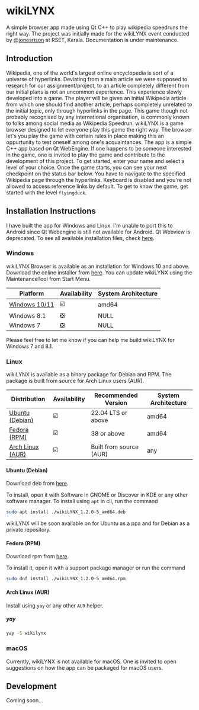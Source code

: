 # wikiLYNX 

A simple browser app made using Qt C++ to play wikipedia speedruns the right way. The project was initially made for the wikiLYNX event conducted by [@jonesrison](https://github.com/jonesrison) at RSET, Kerala. Documentation is under maintenance.

## Introduction

Wikipedia, one of the world's largest online encyclopedia is sort of a universe of hyperlinks. Deviating from a main article we were supposed to research for our assignment/project, to an article completely different from our initial plans is not an uncommon experience. This experience slowly developed into a game. The player will be given an initial Wikipedia article from which one should find another article, perhaps completely unrelated to the initial topic, only through hyperlinks in the page. This game though not probably recognised by any international organisation, is commonly known to folks among social media as Wikipedia Speedrun.
wikiLYNX is a game browser designed to let everyone play this game the right way. The browser let's you play the game with certain rules in place making this an oppurtunity to test oneself among one's acquaintances. The app is a simple C++ app based on Qt WebEngine. If one happens to be someone interested in the game, one is invited to play the game and contribute to the development of this project.
To get started, enter your name and select a level of your choice. Once the game starts, you can see your next checkpoint on the status bar below. You have to navigate to the specified Wikipedia page through the hyperlinks. Keyboard is disabled and you're not allowed to access reference links by default. To get to know the game, get started with the level `flyingduck`. 

## Installation Instructions

I have built the app for Windows and Linux. I'm unable to port this to Android since Qt Webengine is still not available for Android. Qt Webview is deprecated. To see all available installation files, check [here](https://archive.pcland.co.in/DAWN/Projects/wikiLYNX).

### Windows

wikiLYNX Browser is available as an installation for Windows 10 and above. Download the online installer from [here](https://github.com/flamboyantpenguin/wikiLYNX/releases/latest/download/wikiLYNX_win_installer_amd64.exe). You can update wikiLYNX using the MaintenanceTool from Start Menu.

| Platform                                                                                                                 | Availability | System Architecture |
| -------------------------------------------------------------------------------------------------------------------------|------------- | --------------------|
| [Windows 10/11](https://github.com/flamboyantpenguin/wikiLYNX/releases/latest/download/wikiLYNX_win_installer_amd64.exe) |      ☑️      |  amd64              |
| Windows 8.1                                                                                                              |      ❎      |  NULL               |
| Windows 7                                                                                                                |      ❎      |  NULL               |

Please feel free to let me know if you can help me build wikiLYNX for Windows 7 and 8.1. 

### Linux

wikiLYNX is available as a binary package for Debian and RPM. The package is built from source for Arch Linux users (AUR). 

| Distribution                                                                                                          | Availability | Recommended Version     | System Architecture |
| --------------------------------------------------------------------------------------------------------------------- |------------- | ------------------------| --------------------|
| [Ubuntu (Debian)](https://github.com/flamboyantpenguin/wikiLYNX/releases/latest/download/wikiLYNX_1.2.0-5_amd64.deb)  |      ☑️      | 22.04 LTS or above      |  amd64              |
| [Fedora (RPM)](https://github.com/flamboyantpenguin/wikiLYNX/releases/latest/download/wikiLYNX_1.2.0-5_amd64.rpm)     |      ☑️      | 38 or above             |  amd64              |
| [Arch Linux (AUR)](https://aur.archlinux.org/packages/wikilynx)                                                       |      ☑️      | Built from source (AUR) |  any                |

#### Ubuntu (Debian)

Download deb from [here](https://github.com/flamboyantpenguin/wikiLYNX/releases/latest/download/wikiLYNX_1.2.0-5_amd64.deb).

To install, open it with Software in GNOME or Discover in KDE or any other software manager. To install using `apt` in cli, run the command 

```bash
sudo apt install ./wikiLYNX_1.2.0-5_amd64.deb
```

wikiLYNX will be soon available on for Ubuntu as a ppa and for Debian as a private repository. 

#### Fedora (RPM) 

Download rpm from [here](https://github.com/flamboyantpenguin/wikiLYNX/releases/latest/download/wikiLYNX_1.2.0-5_amd64.rpm).

To install it, open it with a support package manager or run the command 

```bash
sudo dnf install ./wikiLYNX_1.2.0-5_amd64.rpm
```

#### Arch Linux (AUR)

Install using `yay` or any other `AUR` helper. 

##### yay

```bash
yay -S wikilynx
```

### macOS

Currently, wikiLYNX is not available for macOS. One is invited to open suggestions on how the app can be packaged for macOS users.

## Development

Coming soon...
